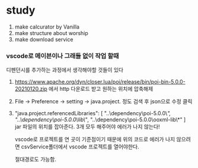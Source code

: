 # study

1. make calcurator by Vanilla
2. make structure about worship
3. make download service

### vscode로 메이븐이나 그래들 없이 작업 할때

디펜던시를 추가하는 과정에서 생각해야할 것들이 있다

1. https://www.apache.org/dyn/closer.lua/poi/release/bin/poi-bin-5.0.0-20210120.zip 에서 http 다운로드 받고 원하는 위치에 압축해제
2. File -> Preference -> setting -> java.project. 정도 검색 후 json으로 수정 클릭
3. "java.project.referencedLibraries": [
   "..\\dependency\\poi-5.0.0\\*",
   "..\\dependency\\poi-5.0.0\\lib\\*",
   "..\\dependency\\poi-5.0.0\\ooxml-lib\\*"
   ] jar 파일의 위치를 잡아준다.
   3개 모두 해주어야 에러가 나지 않는다!

   vscode로 프로젝트를 연 곳이 기준점이기 때문에 위의 코드로 에러가 나지 않으려면 csvService폴더에서 vscode 프로젝트를 열어야한다.

   절대경로도 가능함.
